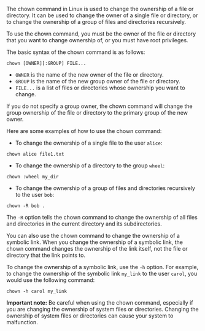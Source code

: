 The chown command in Linux is used to change the ownership of a file or directory. It can be used to change the owner of a single file or directory, or to change the ownership of a group of files and directories recursively.

To use the chown command, you must be the owner of the file or directory that you want to change ownership of, or you must have root privileges.

The basic syntax of the chown command is as follows:

```
chown [OWNER][:GROUP] FILE...
```

* `OWNER` is the name of the new owner of the file or directory.
* `GROUP` is the name of the new group owner of the file or directory.
* `FILE...` is a list of files or directories whose ownership you want to change.

If you do not specify a group owner, the chown command will change the group ownership of the file or directory to the primary group of the new owner.

Here are some examples of how to use the chown command:

* To change the ownership of a single file to the user `alice`:

```
chown alice file1.txt
```

* To change the ownership of a directory to the group `wheel`:

```
chown :wheel my_dir
```

* To change the ownership of a group of files and directories recursively to the user `bob`:

```
chown -R bob .
```

The `-R` option tells the chown command to change the ownership of all files and directories in the current directory and its subdirectories.

You can also use the chown command to change the ownership of a symbolic link. When you change the ownership of a symbolic link, the chown command changes the ownership of the link itself, not the file or directory that the link points to.

To change the ownership of a symbolic link, use the `-h` option. For example, to change the ownership of the symbolic link `my_link` to the user `carol`, you would use the following command:

```
chown -h carol my_link
```

**Important note:** Be careful when using the chown command, especially if you are changing the ownership of system files or directories. Changing the ownership of system files or directories can cause your system to malfunction.
